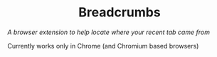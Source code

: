 
<h1 align="center">Breadcrumbs</h1>

*A browser extension to help locate where your recent tab came from*

Currently works only in Chrome (and Chromium based browsers)
